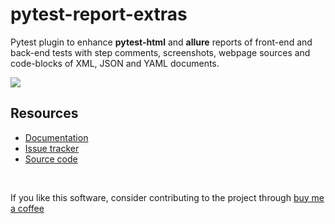 # pytest-report-extras

Pytest plugin to enhance **pytest-html** and **allure** reports of front-end and back-end tests with step comments, screenshots, webpage sources and code-blocks of XML, JSON and YAML documents.

![](https://img.shields.io/badge/license-MIT%202.0-blue.svg)

## Resources ##

- [Documentation](https://pytest-report-extras.readthedocs.io/stable/)
- [Issue tracker](https://github.com/harmin-parra/pytest-report-extras/issues)
- [Source code](https://github.com/harmin-parra/pytest-report-extras)

<br/>

If you like this software, consider contributing to the project through [buy me a coffee](https://www.buymeacoffee.com/harmin)
